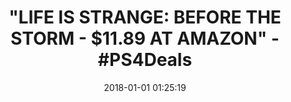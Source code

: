 ---
title: '"LIFE IS STRANGE: BEFORE THE STORM - $11.89 AT AMAZON" - #PS4Deals'
name: 'Life is Strange: Before the Storm - PS4 [Digital Code]'
date: '2018-01-01 01:25:19'
buy_now: >-
  https://www.amazon.com/Life-Strange-Before-Storm-Digital/dp/B071X3HTVS?psc=1&SubscriptionId=AKIAIA5RBQIWQVTCUEUQ&tag=coldcutdeals-20&linkCode=xm2&camp=2025&creative=165953&creativeASIN=B071X3HTVS
description_markdown: |+
  Life is Strange: Before the Storm - PS4 [Digital Code]

    - Choice and consequence driven narrative adventure

    - Multiple endings depending on the choices you make

    - 'Backtalk' - A risk/reward conversation mode that allows Chloe to use her barbed tongue to provoke or get her way

    - Make your mark on the world with witty tags and drawings

    - Choose Chloe's outfit and see how people react to your look

tweet_id_str: '947639841038192642'
price: $16.99
you_save: ''
asin: B071X3HTVS
image: 'https://images-na.ssl-images-amazon.com/images/I/611yEGTnyTL.jpg'

---